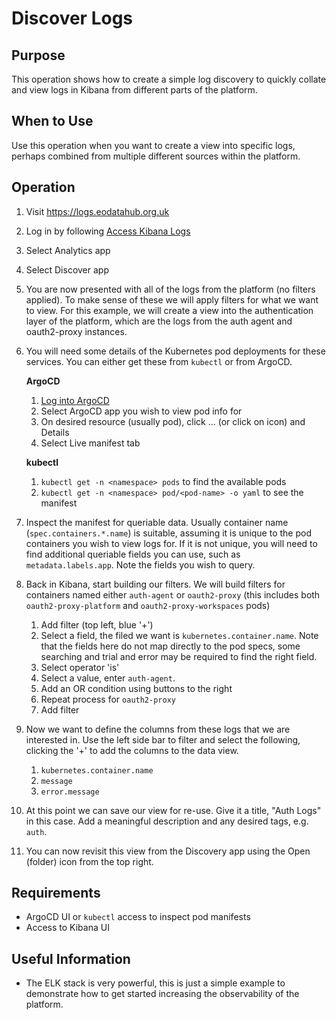 # Discover Logs

## Purpose

This operation shows how to create a simple log discovery to quickly collate and view logs in Kibana from different parts of the platform.

## When to Use

Use this operation when you want to create a view into specific logs, perhaps combined from multiple different sources within the platform.

## Operation

1. Visit https://logs.eodatahub.org.uk
2. Log in by following [Access Kibana Logs](./access-kibana-logs.md)
3. Select Analytics app
4. Select Discover app
5. You are now presented with all of the logs from the platform (no filters applied). To make sense of these we will apply filters for what we want to view. For this example, we will create a view into the authentication layer of the platform, which are the logs from the auth agent and oauth2-proxy instances.
6. You will need some details of the Kubernetes pod deployments for these services. You can either get these from `kubectl` or from ArgoCD.

   **ArgoCD**

   1. [Log into ArgoCD](../argocd/web-ui.md)
   2. Select ArgoCD app you wish to view pod info for
   3. On desired resource (usually pod), click ... (or click on icon) and Details
   4. Select Live manifest tab

   **kubectl**

   1. `kubectl get -n <namespace> pods` to find the available pods
   2. `kubectl get -n <namespace> pod/<pod-name> -o yaml` to see the manifest

7. Inspect the manifest for queriable data. Usually container name (`spec.containers.*.name`) is suitable, assuming it is unique to the pod containers you wish to view logs for. If it is not unique, you will need to find additional queriable fields you can use, such as `metadata.labels.app`. Note the fields you wish to query.
8. Back in Kibana, start building our filters. We will build filters for containers named either `auth-agent` or `oauth2-proxy` (this includes both `oauth2-proxy-platform` and `oauth2-proxy-workspaces` pods)
   1. Add filter (top left, blue '+')
   2. Select a field, the filed we want is `kubernetes.container.name`. Note that the fields here do not map directly to the pod specs, some searching and trial and error may be required to find the right field.
   3. Select operator 'is'
   4. Select a value, enter `auth-agent`.
   5. Add an OR condition using buttons to the right
   6. Repeat process for `oauth2-proxy`
   7. Add filter
9. Now we want to define the columns from these logs that we are interested in. Use the left side bar to filter and select the following, clicking the '+' to add the columns to the data view.
   1. `kubernetes.container.name`
   2. `message`
   3. `error.message`
10. At this point we can save our view for re-use. Give it a title, "Auth Logs" in this case. Add a meaningful description and any desired tags, e.g. `auth`.
11. You can now revisit this view from the Discovery app using the Open (folder) icon from the top right.

## Requirements

- ArgoCD UI or `kubectl` access to inspect pod manifests
- Access to Kibana UI

## Useful Information

- The ELK stack is very powerful, this is just a simple example to demonstrate how to get started increasing the observability of the platform.
